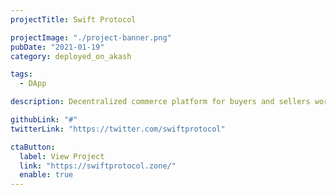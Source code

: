 ```yaml
---
projectTitle: Swift Protocol

projectImage: "./project-banner.png"
pubDate: "2021-01-19"
category: deployed_on_akash

tags:
  - DApp

description: Decentralized commerce platform for buyers and sellers worldwide launching Q1 2023 Swift's official twitter confirmed that their users can directly deploy webpages on Akash in this tweet. They also confirmed in this tweet that one-click deploys on Akash are coming soon.

githubLink: "#"
twitterLink: "https://twitter.com/swiftprotocol"

ctaButton:
  label: View Project
  link: "https://swiftprotocol.zone/"
  enable: true
---
```

